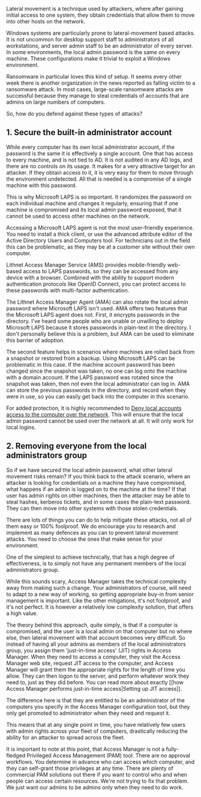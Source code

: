 Lateral movement is a technique used by attackers, where after gaining initial access to one system, they obtain credentials that allow them to move into other hosts on the network.

Windows systems are particularly prone to lateral-movement based attacks. It is not uncommon for desktop support staff to administrators of all workstations, and server admin staff to be an administrator of every server. In some environments, the local admin password is the same on every machine. These configurations make it trivial to exploit a Windows environment.

Ransomware in particular loves this kind of setup. It seems every other week there is another organization in the news reported as falling victim to a ransomware attack. In most cases, large-scale ransomware attacks are successful because they manage to steal credentials of accounts that are admins on large numbers of computers.

So, how do you defend against these types of attacks? 

## 1. Secure the built-in administrator account
While every computer has its own local administrator account, if the password is the same it is effectively a single account. One that has access to every machine, and is not tied to AD. It is not audited in any AD logs, and there are no controls on its usage. It makes for a very attractive target for an attacker. If they obtain access to it, it is very easy for them to move through the environment undetected. All that is needed is a compromise of a single machine with this password.

This is why Microsoft LAPS is so important. It randomizes the password on each individual machine and changes it regularly, ensuring that if one machine is compromised and its local admin password exposed, that it cannot be used to access other machines on the network. 

Accessing a Microsoft LAPS agent is not the most user-friendly experience. You need to install a thick client, or use the advanced attribute editor of the Active Directory Users and Computers tool. For technicians out in the field this can be problematic, as they may be at a customer site without their own computer.

Lithnet Access Manager Service (AMS) provides mobile-friendly web-based access to LAPS passwords, so they can be accessed from any device with a browser. Combined with the ability to support modern authentication protocols like OpenID Connect, you can protect access to these passwords with multi-factor authentication.

The Lithnet Access Manager Agent (AMA) can also rotate the local admin password where Microsoft LAPS isn't used. AMA offers two features that the Microsoft LAPS agent does not. First, it encrypts passwords in the directory. I've heard some people who are unable or unwilling to deploy Microsoft LAPS because it stores passwords in plain-text in the directory. I don't personally believe this is a problem, but AMA can be used to eliminate this barrier of adoption.

The second feature helps in scenarios where machines are rolled back from a snapshot or restored from a backup. Using Microsoft LAPS can be problematic in this case. If the machine account password has been changed since the snapshot was taken, no one can log onto the machine with a domain account. If the LAPS password was rotated since the snapshot was taken, then not even the local administrator can log in. AMA can store the previous passwords in the directory, and record when they were in use, so you can easily get back into the computer in this scenario.

For added protection, it is highly recommended to [Deny local accounts access to the computer over the network](https://support.microsoft.com/en-au/help/4488256/how-to-block-remote-use-of-local-accounts-in-windows). This will ensure that the local admin password cannot be used over the network at all. It will only work for local logins.

## 2. Removing everyone from the local administrators group
So if we have secured the local admin password, what other lateral movement risks remain? If you think back to the attack scenario, where an attacker is looking for credentials on a machine they have compromised, what happens if an admin is logged on to the machine at the time? If that user has admin rights on other machines, then the attacker may be able to steal hashes, kerberos tickets, and in some cases the plain-text password. They can then move into other systems with those stolen credentials.

There are lots of things you can do to help mitigate these attacks, not all of them easy or 100% foolproof. We do encourage you to research and implement as many defences as you can to prevent lateral movement attacks. You need to choose the ones that make sense for your environment.

One of the simplest to achieve technically, that has a high degree of effectiveness, is to simply not have any permanent members of the local administrators group. 

While this sounds scary, Access Manager takes the technical complexity away from making such a change. Your administrators of course, will need to adapt to a new way of working, so getting appropriate buy-in from senior management is important. Like the other mitigations, it's not foolproof, and it's not perfect. It is however a relatively low complexity solution, that offers a high value.

The theory behind this approach, quite simply, is that if a computer is compromised, and the user is a local admin on that computer but no where else, then lateral movement with that account becomes very difficult. So instead of having all your admins as members of the local administrators group, you assign them 'just-in-time access' (JIT) rights in Access Manager. When they need to access a computer, they visit the Access Manager web site, request JIT access to the computer, and Access Manager will grant them the appropriate rights for the length of time you allow. They can then logon to the server, and perform whatever work they need to, just as they did before. You can read more about exactly [[how Access Manager performs just-in-time access|Setting up JIT access]].

The difference here is that they are entitled to be an administrator of the computers you specify in the Access Manager configuration tool, but they only get promoted to administrator when they need and request it.

This means that at any single point in time, you have relatively few users with admin rights across your fleet of computers, drastically reducing the ability for an attacker to spread across the fleet.

It is important to note at this point, that Access Manager is not a fully-fledged Privileged Access Management (PAM) tool. There are no approval workflows. You determine in advance who can access which computer, and they can self-grant those privileges at any time. There are plenty of commercial PAM solutions out there if you want to control who and when people can access certain resources. We're not trying to fix that problem. We just want our admins to be admins only when they need to do work.